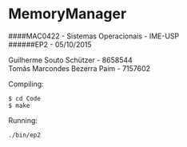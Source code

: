 # MemoryManager

####MAC0422 - Sistemas Operacionais - IME-USP  
######EP2 - 05/10/2015

Guilherme Souto Schützer - 8658544  
Tomás Marcondes Bezerra Paim - 7157602

Compiling:

```
$ cd Code
$ make
```

Running:

```
./bin/ep2
```
